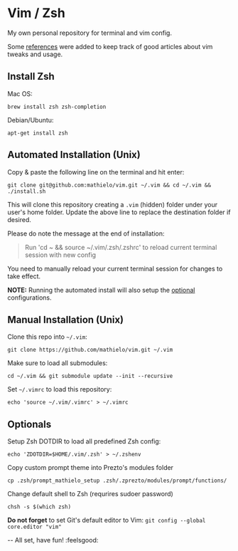 # Vim / Zsh
My own personal repository for terminal and vim config.

Some [references](./REFERENCES.md) were added to keep track of good articles about vim tweaks and usage.

## Install Zsh

Mac OS:

    brew install zsh zsh-completion

Debian/Ubuntu:

    apt-get install zsh

## Automated Installation (Unix)

Copy & paste the following line on the terminal and hit enter:

    git clone git@github.com:mathielo/vim.git ~/.vim && cd ~/.vim && ./install.sh

This will clone this repository creating a `.vim` (hidden) folder under your user's home folder. Update the above line to replace the destination folder if desired.

Please do note the message at the end of installation:

> Run 'cd ~ && source ~/.vim/.zsh/.zshrc' to reload current terminal session with new config

You need to manually reload your current terminal session for changes to take effect.

**NOTE:** Running the automated install will also setup the [optional](#optionals) configurations.

## Manual Installation (Unix)

Clone this repo into `~/.vim`:

    git clone https://github.com/mathielo/vim.git ~/.vim

Make sure to load all submodules:

    cd ~/.vim && git submodule update --init --recursive

Set `~/.vimrc` to load this repository:

    echo 'source ~/.vim/.vimrc' > ~/.vimrc

## Optionals

Setup Zsh DOTDIR to load all predefined Zsh config:

    echo 'ZDOTDIR=$HOME/.vim/.zsh' > ~/.zshenv

Copy custom prompt theme into Prezto's modules folder

    cp .zsh/prompt_mathielo_setup .zsh/.zprezto/modules/prompt/functions/

Change default shell to Zsh (requrires sudoer password)

    chsh -s $(which zsh)

**Do not forget** to set Git's default editor to Vim: `git config --global core.editor "vim"`

--
All set, have fun! :feelsgood:
